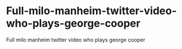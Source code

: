 # Full-milo-manheim-twitter-video-who-plays-george-cooper
Full milo manheim twitter video who plays george cooper
